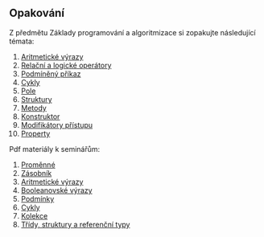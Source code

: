 ## Opakování

Z předmětu Základy programování a algoritmizace si zopakujte následující témata:

1. [Aritmetické výrazy](1_aritmeticke_vyrazy.md)
2. [Relační a logické operátory](2_relacni_logicke_operatory.md)
3. [Podmíněný příkaz](3_podmineny_prikaz.md)
4. [Cykly](4_cykly.md)
5. [Pole](5_pole.md)
6. [Struktury](6_struktury.md)
7. [Metody](7_metody.md)
8. [Konstruktor](8_konstruktor.md)
9. [Modifikátory přístupu](9_modifikatory_pristupu.md)
10. [Property](10_property.md)

Pdf materiály k seminářům:
1. [Proměnné](Seminare/Seminar_AP1PA_1.pdf)
2. [Zásobník](Seminar_AP1PA_2.md)
3. [Aritmetické výrazy](Seminar_AP1PA_3.md)
4. [Booleanovské výrazy](Seminar_AP1PA_4.md)
5. [Podmínky](Seminar_AP1PA_5.md)
6. [Cykly](Seminar_AP1PA_6.md)
7. [Kolekce](Seminar_AP1PA_7.md)
8. [Třídy, struktury a referenční typy](Seminar_AP1PA_8.md)



